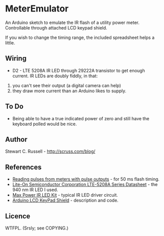 MeterEmulator
=============

An Arduino sketch to emulate the IR flash of a utility power meter. Controllable through attached LCD keypad shield.

If you wish to change the timing range, the included spreadsheet helps a little.

Wiring
------

* D2 - LTE 5208A IR LED through 29222A transistor to get enough current. IR LEDs are doubly fiddly, in that:
 1. you can't see their output (a digital camera can help)
 2. they draw more current than an Arduino likes to supply.

To Do
-----

* Being able to have a true indicated power of zero and still have the
  keyboard polled would be nice.

Author
------

Stewart C. Russell - http://scruss.com/blog/

References
----------

* [Reading pulses from meters with pulse outputs](http://openenergymonitor.org/emon/buildingblocks/introduction-to-pulse-counting "Reading pulses from meters with pulse outputs") - for 50 ms flash timing.
* [Lite-On Semiconductor Corporation LTE-5208A Series Datasheet](http://www.datasheet.net/view/12509933/) - the 940 nm IR LED I used.
* [Max Power IR LED Kit](https://www.sparkfun.com/products/10732 "Max Power IR LED Kit") - typical IR LED driver circuit.
* [Arduino LCD KeyPad Shield](http://www.dfrobot.com/wiki/index.php/Arduino_LCD_KeyPad_Shield_%28SKU:_DFR0009%29#Sample_Code "Arduino LCD KeyPad Shield") - description and code.

Licence
-------

WTFPL. (Srsly; see COPYING.)
